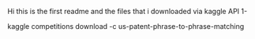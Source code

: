 Hi this is the first readme and the files that i downloaded via kaggle 
API 
1-

 kaggle competitions download -c us-patent-phrase-to-phrase-matching



